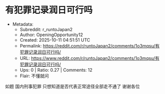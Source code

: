 # 有犯罪记录润日可行吗

- Metadata:
  - Subreddit: r_runtoJapan2
  - Author: OpeningOpportunity12
  - Created: 2025-10-11 04:51:51 UTC
  - Permalink: https://reddit.com/r/runtoJapan2/comments/1o3mqsu/有犯罪记录润日可行吗/
  - URL: https://www.reddit.com/r/runtoJapan2/comments/1o3mqsu/有犯罪记录润日可行吗/
  - Ups: 0 | Ratio: 0.27 | Comments: 12
  - Flair: 不懂就问


如题 国内刑事犯罪 只想知道是否代表正常途径全部走不通了 谢谢各位

